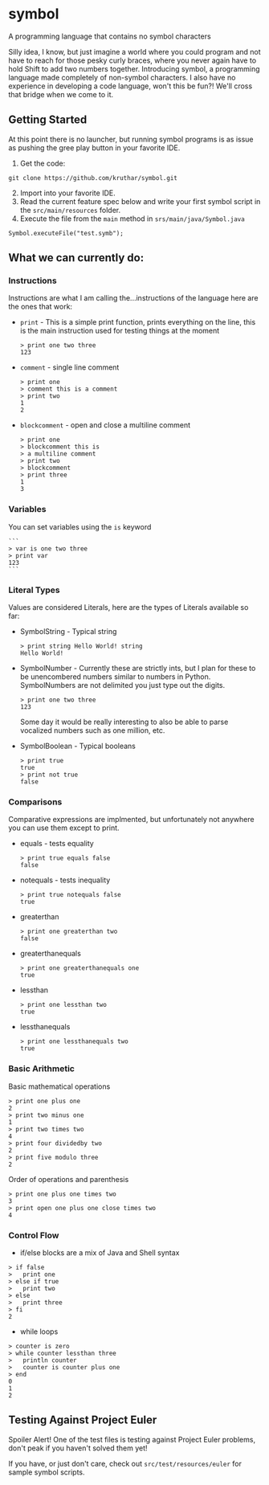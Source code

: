# symbol
A programming language that contains no symbol characters

Silly idea, I know, but just imagine a world where you could program and not have to reach for those pesky curly braces, where you never again have to hold Shift to add two numbers together.
Introducing symbol, a programming language made completely of non-symbol characters. I also have no experience in developing a code language, won't this be fun?! We'll cross that bridge when we come to it.

## Getting Started
At this point there is no launcher, but running symbol programs is as issue as pushing the gree play button in your favorite IDE.

1. Get the code:

```
git clone https://github.com/kruthar/symbol.git
```

2. Import into your favorite IDE.
3. Read the current feature spec below and write your first symbol script in the `src/main/resources` folder.
4. Execute the file from the `main` method in `srs/main/java/Symbol.java`

```
Symbol.executeFile("test.symb");
```

## What we can currently do:
### Instructions
Instructions are what I am calling the...instructions of the language here are the ones that work:
* `print` - This is a simple print function, prints everything on the line, this is the main instruction used for testing things at the moment

    ```
    > print one two three
    123
    ```
* `comment` - single line comment

    ```
    > print one
    > comment this is a comment
    > print two
    1
    2
    ```
* `blockcomment` - open and close a multiline comment

    ```
    > print one
    > blockcomment this is
    > a multiline comment
    > print two
    > blockcomment
    > print three
    1
    3
    ```

### Variables
You can set variables using the `is` keyword

    ```
    > var is one two three
    > print var
    123
    ```

### Literal Types
Values are considered Literals, here are the types of Literals available so far:
* SymbolString - Typical string

    ```
    > print string Hello World! string
    Hello World!
    ```
* SymbolNumber - Currently these are strictly ints, but I plan for these to be unencombered numbers similar to numbers in Python. SymbolNumbers are not delimited you just type out the digits.

    ```
    > print one two three
    123
    ```
    Some day it would be really interesting to also be able to parse vocalized numbers such as one million, etc.

* SymbolBoolean - Typical booleans

    ```
    > print true
    true
    > print not true
    false
    ```

### Comparisons
Comparative expressions are implmented, but unfortunately not anywhere you can use them except to print.
* equals - tests equality

    ```
    > print true equals false
    false
    ```
* notequals - tests inequality

    ```
    > print true notequals false
    true
    ```
* greaterthan

    ```
    > print one greaterthan two
    false
    ```
* greaterthanequals

    ```
    > print one greaterthanequals one
    true
    ```
* lessthan

    ```
    > print one lessthan two
    true
    ```
* lessthanequals

    ```
    > print one lessthanequals two
    true
    ```

### Basic Arithmetic
Basic mathematical operations

```
> print one plus one
2
> print two minus one
1
> print two times two
4
> print four dividedby two
2
> print five modulo three
2
```

Order of operations and parenthesis

```
> print one plus one times two
3
> print open one plus one close times two
4
```

### Control Flow
* if/else blocks are a mix of Java and Shell syntax

```
> if false
>   print one
> else if true
>   print two
> else
>   print three
> fi
2
```

* while loops

```
> counter is zero
> while counter lessthan three
>   println counter
>   counter is counter plus one
> end
0
1
2
```

## Testing Against Project Euler
Spoiler Alert! One of the test files is testing against Project Euler problems, don't peak if you haven't solved them yet!

If you have, or just don't care, check out `src/test/resources/euler` for sample symbol scripts.